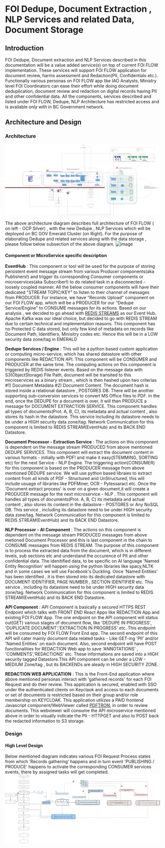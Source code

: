 # FOI Dedupe, Document Extraction ,  NLP Services and related Data, Document Storage

## Introduction
FOI Dedupe, Document extraction and NLP Services described in this documentation will be a value added service(s) on top of current FOI FLOW implementation. These services will support FOI FLOW application for document review, harms assessment and Redaction(PII, Confidentials etc.).  Functionally various personas on FOI FLOW app like IAO Analysts, Ministry level FOI Coordinators can ease their effort while doing document deduplication, document review and redaction on digital records having PII and other confidential data. All the components, services described and listed under FOI FLOW, Dedupe, NLP Architecture has restricted access and is available only with in BC Government network.

## Architecture and Design
### Architecture
![Here is the Full FOI Flow architecture](./archanddesign/images/Option1_TechArch_Emerald.jpg)

The above architecture diagram describes full architecture of FOI FLOW ( on left - OCP Silver) , with the new Dedupe , NLP Services which will be deployed on BC GOV Emerald Cluster (on Right). For the purpose of elaborating Dedupe and related services along with the data storage , please follow below subsection of the above diagram.
![image](https://user-images.githubusercontent.com/78570775/204931018-582b9630-b2be-44ed-9ef2-56d6625668c1.png)

#### Component or MicroService specific description
**EventHub** : This component or tool will be used for the purpose of storing persistent event message stream from various Producer components(aka Publishers!) and trigger its corresponding Consumer components or microservices(aka Subscriber!) to do related task in a disconnected - loosely coupled manner. All the below consumer components will have their dedicated "STREAM TOPIC/KEY" to listen to their channel of messages from PRODUCER. For instance, we have "Records Upload" component on our FOI FLOW app, which will be a PRODUCER for our "Dedupe Service/Engine" to CONSUME messages for its actions. Based on our analysis , we decided to go ahead with [REDIS STREAMS](https://redis.io/docs/data-types/streams-tutorial/) as our Event Hub. Apache Kafka was our ideal choice, but decided to go with REDIS STREAM due to certain technical and implementation reasons. This component has no Protected C data stored, but only few kind of metadata on records like Document Path, Identifiers, Minisitry codes etc. Hence this will be in a LOW security data zone/tag in EMERALD 

**Dedupe Services / Engine** : This will be a python based custom application or computing micro-service, which has shared datastore with other components like REDACTION API. This component will be CONSUMER and PRODUCER at the same time. The computing actions on this component is triggered by REDIS listener events. Based on the message data with S3(ObjectStorage) File Path, document will be transited to this microservices as a binary stream , which is then hashed upon two criterias #1) Document Metadata #2) Document Content. The document hash is stored inside a relational datastore , POSTGRES DB. There will be another supporting sub-conversion services to convert MS Office files to PDF. In the end, once the DEDUPE for a document is over, it will then PRODUCE a message for DOCUMENT EXTRACTION SERVICE.  This component handles all types of documents(Prot. A, B, C), its metadata and actual content , also stores its hash in the datastore. This service including its datastore needs to be under a HIGH security data zone/tag. Network Communication for this component is limited to REDIS STREAM(EventHub) and its BACK END Datastore.

**Document Processor - Extraction Service** : The actions on this component is dependent on the message stream PRODUCED from above mentioned DEDUPE SERVICES. This  component will extract the document content in various formats - initially with PDF! and make it easy(STEMMING, SORTING etc) for the next Service - NLP Engine. The triggering action(CONSUMER) for this component is based on the PRODUCER message from above mentioned DEDUPE service. We will use python based libraies to extract content from all kinds of  PDF - Structured and UnStructured, this will include usuage of libraries like  PDFMiner, OCR - Pytessaract etc. Once the 'Document extract process' is over on a given document,it will create a PRODUCER message for the next microservice - NLP . This component will handles all types of documents(Prot. A, B, C) its metadata and actual content , also stores its content in the datastore - POSTGRES or Any NoSQL DB. This service , including its datastore need to be under HIGH security data zone/tag. Network Communication for this component is limited to REDIS STREAM(EventHub) and its BACK END Datastore.

**NLP Processor - AI Component** : The actions on this component is dependent on the message stream PRODUCED messages from above metioned Document Processor and this is last component in the chain to CONSUME messages from REDIS STREAM. The purpose of this component is to process the extracted data from the document, which is in different levels, sub sections etc and understand the occurence of PII and other confidential data. The idenitified data, to be specific on AI language 'Named Entity Recognition' will happen using the python libraries like spacy,NLTK and in some cases we will use Facebook's Duckling. Once 'Named Entities' has been identified , it is then stored into its dedicated datastore with DOCUMENT IDENTIFIER, PAGE NUMBER , SECTION IDENTIFIER etc. This service , including its datastore need to be under HIGH security data zone/tag. Network Communication for this component is limited to REDIS STREAM(EventHub) and its BACK END Datastore.

**API Component** : API Component is basically a secured HTTPS REST Endpoint which talks with  FRONT END React Apps like REDACTION App and existing FOI FLOW App. The one endpoint on the API component will status out(GET)  various stages of document flow, like 'DEDUPE IN PROGRESS', 'DUPLICATE DOCUMENT','EXTRACTION IN PROGRESS' etc. This endpoint will be consumed by FOI FLOW Front End app. The second endpoint of this API will cater mainly document data related tasks - Like GET-ing 'PII' and/or 'Named Entities' on each document. Also, second endpoint will have POST functionalities for REDACTION Web app to save 'ANNOTATIONS' , 'COMMENTS','REDACTIONS' etc. These informations are saved into a HIGH security tagged Datastore.This API component can be under a LOW - MEDIUM Zone/tag , but its BACKENDs are aleady in HIGH SECURITY ZONE.

**REDACTION WEB APPLICATION** : This is the Front-End application where above mentioned personas interact with 'gathered records' for each FOI Request and do their review. This application is secured, enabled with SSO under the authenticated clients on Keyclaok and access to each documents or set of documents is restricted based on their group and/or role membership on KEYCLOAK. This application utilizes a PAID frontend Javascript component/WebViewer called [PDFTRON](https://www.pdftron.com/webviewer/), in order to review documents. This webviewer will consume the API microservice mentioned above in order to visually indicate the PII - HTTPGET and also to POST back the redacted information to S3 storage. 

### Design
#### High Level Design
Below mentioned diagram indicates various FOI Request Process states from which 'Records gathering' happens and in turn event 'PUBLISHING / PRODUCE' happens to activate the corresponding CONSUMER services events, there by assigned tasks will get completed.
![HIGH LEVEL DESIGN](./archanddesign/images/FOI_Dedupe_redaction.jpg)
